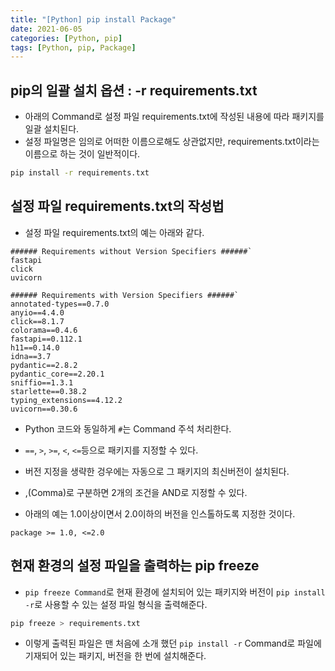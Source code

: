 ```yaml
---
title: "[Python] pip install Package"
date: 2021-06-05
categories: [Python, pip]
tags: [Python, pip, Package]
---
```


## pip의 일괄 설치 옵션 : -r requirements.txt

- 아래의 Command로 설정 파일 requirements.txt에 작성된 내용에 따라 패키지를 일괄 설치된다.
- 설정 파일명은 임의로 어떠한 이름으로해도 상관없지만, requirements.txt이라는 이름으로 하는 것이 일반적이다.

```bash
pip install -r requirements.txt
```

## 설정 파일 requirements.txt의 작성법

- 설정 파일 requirements.txt의 예는 아래와 같다.

```
###### Requirements without Version Specifiers ######`
fastapi
click
uvicorn

###### Requirements with Version Specifiers ######`
annotated-types==0.7.0
anyio==4.4.0
click==8.1.7
colorama==0.4.6
fastapi==0.112.1
h11==0.14.0
idna==3.7
pydantic==2.8.2
pydantic_core==2.20.1
sniffio==1.3.1
starlette==0.38.2
typing_extensions==4.12.2
uvicorn==0.30.6
```

- Python 코드와 동일하게 `#`는 Command 주석 처리한다.
- `==`, `>`, `>=`, `<`, `<=`등으로 패키지를 지정할 수 있다.
- 버전 지정을 생략한 겅우에는 자동으로 그 패키지의 최신버전이 설치된다.
- ,(Comma)로 구분하면 2개의 조건을 AND로 지정할 수 있다.

- 아래의 예는 1.0이상이면서 2.0이하의 버전을 인스톨하도록 지정한 것이다.

```
package >= 1.0, <=2.0
```

## 현재 환경의 설정 파일을 출력하는 pip freeze

- `pip freeze Command`로 현재 환경에 설치되어 있는 패키지와 버전이 `pip install -r`로 사용할 수 있는 설정 파일 형식을 출력해준다.

```bash
pip freeze > requirements.txt
```

- 이렇게 출력된 파일은 맨 처음에 소개 했던 `pip install -r` Command로 파일에 기재되어 있는 패키지, 버전을 한 번에 설치해준다. 